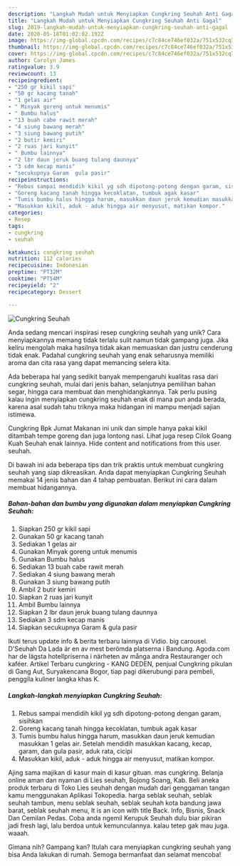 ```yaml
---
description: "Langkah Mudah untuk Menyiapkan Cungkring Seuhah Anti Gagal"
title: "Langkah Mudah untuk Menyiapkan Cungkring Seuhah Anti Gagal"
slug: 2019-langkah-mudah-untuk-menyiapkan-cungkring-seuhah-anti-gagal
date: 2020-05-18T01:02:02.192Z
image: https://img-global.cpcdn.com/recipes/c7c84ce746ef032a/751x532cq70/cungkring-seuhah-foto-resep-utama.jpg
thumbnail: https://img-global.cpcdn.com/recipes/c7c84ce746ef032a/751x532cq70/cungkring-seuhah-foto-resep-utama.jpg
cover: https://img-global.cpcdn.com/recipes/c7c84ce746ef032a/751x532cq70/cungkring-seuhah-foto-resep-utama.jpg
author: Carolyn James
ratingvalue: 3.9
reviewcount: 13
recipeingredient:
- "250 gr kikil sapi"
- "50 gr kacang tanah"
- "1 gelas air"
- " Minyak goreng untuk menumis"
- " Bumbu halus"
- "13 buah cabe rawit merah"
- "4 siung bawang merah"
- "3 siung bawang putih"
- "2 butir kemiri"
- "2 ruas jari kunyit"
- " Bumbu lainnya"
- "2 lbr daun jeruk buang tulang daunnya"
- "3 sdm kecap manis"
- "secukupnya Garam  gula pasir"
recipeinstructions:
- "Rebus sampai mendidih kikil yg sdh dipotong-potong dengan garam, sisihkan"
- "Goreng kacang tanah hingga kecoklatan, tumbuk agak kasar"
- "Tumis bumbu halus hingga harum, masukkan daun jeruk kemudian masukkan 1 gelas air. Setelah mendidih masukkan kacang, kecap, garam, dan gula pasir, aduk rata, cicipi"
- "Masukkan kikil, aduk - aduk hingga air menyusut, matikan kompor."
categories:
- Resep
tags:
- cungkring
- seuhah

katakunci: cungkring seuhah 
nutrition: 112 calories
recipecuisine: Indonesian
preptime: "PT32M"
cooktime: "PT54M"
recipeyield: "2"
recipecategory: Dessert

---
```



![Cungkring Seuhah](https://img-global.cpcdn.com/recipes/c7c84ce746ef032a/751x532cq70/cungkring-seuhah-foto-resep-utama.jpg)

Anda sedang mencari inspirasi resep cungkring seuhah yang unik? Cara menyiapkannya memang tidak terlalu sulit namun tidak gampang juga. Jika keliru mengolah maka hasilnya tidak akan memuaskan dan justru cenderung tidak enak. Padahal cungkring seuhah yang enak seharusnya memiliki aroma dan cita rasa yang dapat memancing selera kita.

Ada beberapa hal yang sedikit banyak mempengaruhi kualitas rasa dari cungkring seuhah, mulai dari jenis bahan, selanjutnya pemilihan bahan segar, hingga cara membuat dan menghidangkannya. Tak perlu pusing kalau ingin menyiapkan cungkring seuhah enak di mana pun anda berada, karena asal sudah tahu triknya maka hidangan ini mampu menjadi sajian istimewa.

Cungkring Bpk Jumat Makanan ini unik dan simple hanya pakai kikil ditambah tempe goreng dan juga lontong nasi. Lihat juga resep Cilok Goang Kuah Seuhah enak lainnya. Hide content and notifications from this user. seuhah.


Di bawah ini ada beberapa tips dan trik praktis untuk membuat cungkring seuhah yang siap dikreasikan. Anda dapat menyiapkan Cungkring Seuhah memakai 14 jenis bahan dan 4 tahap pembuatan. Berikut ini cara dalam membuat hidangannya.

<!--inarticleads1-->

##### Bahan-bahan dan bumbu yang digunakan dalam menyiapkan Cungkring Seuhah:

1. Siapkan 250 gr kikil sapi
1. Gunakan 50 gr kacang tanah
1. Sediakan 1 gelas air
1. Gunakan  Minyak goreng untuk menumis
1. Gunakan  Bumbu halus
1. Sediakan 13 buah cabe rawit merah
1. Sediakan 4 siung bawang merah
1. Gunakan 3 siung bawang putih
1. Ambil 2 butir kemiri
1. Siapkan 2 ruas jari kunyit
1. Ambil  Bumbu lainnya
1. Siapkan 2 lbr daun jeruk buang tulang daunnya
1. Sediakan 3 sdm kecap manis
1. Siapkan secukupnya Garam &amp; gula pasir


Ikuti terus update info &amp; berita terbaru lainnya di Vidio. big carousel. D&#39;Seuhah Da Lada är en av mest berömda platserna i Bandung. Agoda.com har de lägsta hotellpriserna i närheten av många andra Restauranger och kaféer. Artikel Terbaru cungkring - KANG DEDEN, penjual Cungkring pikulan di Gang Aut, Suryakencana Bogor, tiap pagi dikerubungi para pembeli, penggila kuliner langka khas K. 

<!--inarticleads2-->

##### Langkah-langkah menyiapkan Cungkring Seuhah:

1. Rebus sampai mendidih kikil yg sdh dipotong-potong dengan garam, sisihkan
1. Goreng kacang tanah hingga kecoklatan, tumbuk agak kasar
1. Tumis bumbu halus hingga harum, masukkan daun jeruk kemudian masukkan 1 gelas air. Setelah mendidih masukkan kacang, kecap, garam, dan gula pasir, aduk rata, cicipi
1. Masukkan kikil, aduk - aduk hingga air menyusut, matikan kompor.


Ajing sama majikan di kasur main di kasur gituan. mas cungkring. Belanja online aman dan nyaman di Lies seuhah, Bojong Soang, Kab. Beli aneka produk terbaru di Toko Lies seuhah dengan mudah dari genggaman tangan kamu menggunakan Aplikasi Tokopedia. harga seblak seuhah, seblak seuhah tambun, menu seblak seuhah, seblak seuhah kota bandung jawa barat, seblak seuhah menu, It is an icon with title Back. Info, Bisnis, Snack Dan Cemilan Pedas. Coba anda ngemil Kerupuk Seuhah dulu biar pikiran jadi fresh lagi, lalu berdoa untuk kemunculannya. kalau tetep gak mau juga. waaah. 

Gimana nih? Gampang kan? Itulah cara menyiapkan cungkring seuhah yang bisa Anda lakukan di rumah. Semoga bermanfaat dan selamat mencoba!
